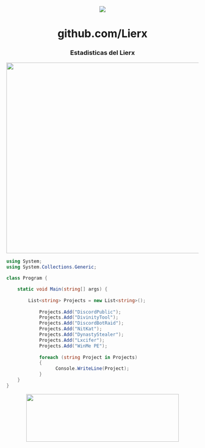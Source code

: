 <p align="center">
  <img src="https://cdn.discordapp.com/attachments/923062951882158130/1101921964081287218/IMG_20230429_132354.jpg">
</p>
<h1 align="center">github.com/Lierx</h1>
<h3 align="center">Estadisticas del Lierx</h3>
<p align="center">
  <a href="https://github.com/Lierx"><img width="1200" height="500" src="https://github-readme-stats.vercel.app/api?username=Lierx&show_icons=true&theme=transparent"></a>
</p>

```csharp
using System;
using System.Collections.Generic;

class Program {

    static void Main(string[] args) {
    
        List<string> Projects = new List<string>();
        
            Projects.Add("DiscordPublic");
            Projects.Add("DivinityTool");
            Projects.Add("DiscordBotRaid");
            Projects.Add("NitKat");
            Projects.Add("DynastyStealer");
            Projects.Add("Lxcifer");
            Projects.Add("WinMe PE");
            
            foreach (string Project in Projects) 
            {
                  Console.WriteLine(Project);
            }
    }
}
```

<p align="center">
  <a href="https://discord.gg/krwSNHH3fc"><img width="400" height="125" src="https://cdn.discordapp.com/attachments/923062951882158130/1101926827481645226/discord.png">
</p>
